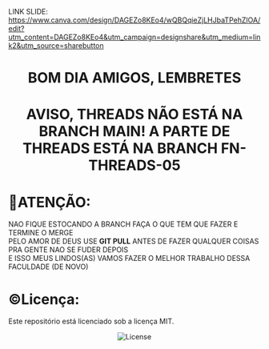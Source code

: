 LINK SLIDE: https://www.canva.com/design/DAGEZo8KEo4/wQBQqieZjLHJbaTPehZlOA/edit?utm_content=DAGEZo8KEo4&utm_campaign=designshare&utm_medium=link2&utm_source=sharebutton

<h1 align="center">BOM DIA AMIGOS, LEMBRETES</h1>
<h1 align="center">AVISO, THREADS NÃO ESTÁ NA BRANCH MAIN! A PARTE DE THREADS ESTÁ NA BRANCH FN-THREADS-05<h1>

# 📝ATENÇÃO:

NAO FIQUE ESTOCANDO A BRANCH FAÇA O QUE TEM QUE FAZER E TERMINE O MERGE<br>
PELO AMOR DE DEUS USE  <strong>GIT PULL</strong>  ANTES DE FAZER QUALQUER COISAS PRA GENTE NAO SE FUDER DEPOIS <br>
E ISSO MEUS LINDOS(AS) VAMOS FAZER O MELHOR TRABALHO DESSA FACULDADE (DE NOVO)<BR>



# ©Licença:

Este repositório está licenciado sob a licença MIT.
<p align="center">
  <img alt="License" src="https://img.shields.io/static/v1?label=license&message=MIT&color=49AA26&labelColor=000000">
</p>
